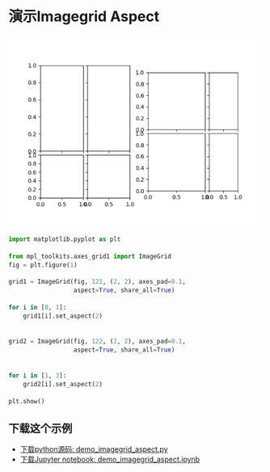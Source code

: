 # 演示Imagegrid Aspect

![演示Imagegrid Aspect](/static/images/gallery/sphx_glr_demo_imagegrid_aspect_001.png)

```python
import matplotlib.pyplot as plt

from mpl_toolkits.axes_grid1 import ImageGrid
fig = plt.figure(1)

grid1 = ImageGrid(fig, 121, (2, 2), axes_pad=0.1,
                  aspect=True, share_all=True)

for i in [0, 1]:
    grid1[i].set_aspect(2)


grid2 = ImageGrid(fig, 122, (2, 2), axes_pad=0.1,
                  aspect=True, share_all=True)


for i in [1, 3]:
    grid2[i].set_aspect(2)

plt.show()
```

## 下载这个示例
            
- [下载python源码: demo_imagegrid_aspect.py](https://matplotlib.org/_downloads/demo_imagegrid_aspect.py)
- [下载Jupyter notebook: demo_imagegrid_aspect.ipynb](https://matplotlib.org/_downloads/demo_imagegrid_aspect.ipynb)
